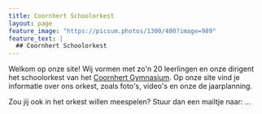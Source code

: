 ```yaml
---
title: Coornhert Schoolorkest
layout: page
feature_image: "https://picsum.photos/1300/400?image=989"
feature_text: |
  ## Coornhert Schoolorkest
---
```


Welkom op onze site!
Wij vormen met zo'n 20 leerlingen en onze dirigent het schoolorkest van het <a href="https://www.coornhert-gymnasium.nl/">Coornhert Gymnasium</a>.
Op onze site vind je informatie over ons orkest, zoals foto's, video's en onze de jaarplanning.

Zou jij ook in het orkest willen meespelen? Stuur dan een mailtje naar: ...
